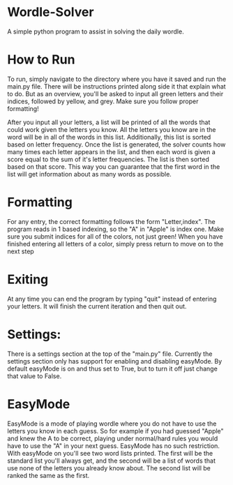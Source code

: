 # Wordle-Solver

A simple python program to assist in solving the daily wordle.

# How to Run

To run, simply navigate to the directory where you have it saved and run the main.py file. There will be instructions printed along side it that explain what to do. But as an overview, you'll be asked to input all green letters and their indices, followed by yellow, and grey. Make sure you follow proper formatting!

After you input all your letters, a list will be printed of all the words that could work given the letters you know. All the letters you know are in the word will be in all of the words in this list. Additionally, this list is sorted based on letter frequency. Once the list is generated, the solver counts how many times each letter appears in the list, and then each word is given a score equal to the sum of it's letter frequencies. The list is then sorted based on that score. This way you can guarantee that the first word in the list will get information about as many words as possible.

# Formatting

For any entry, the correct formatting follows the form "Letter,index". The program reads in 1 based indexing, so the "A" in "Apple" is index one. Make sure you submit indices for all of the colors, not just green! When you have finished entering all letters of a color, simply press return to move on to the next step

# Exiting

At any time you can end the program by typing "quit" instead of entering your letters. It will finish the current iteration and then quit out.

# Settings:

There is a settings section at the top of the "main.py" file. Currently the settings section only has support for enabling and disabling easyMode. By default easyMode is on and thus set to True, but to turn it off just change that value to False.

# EasyMode

EasyMode is a mode of playing wordle where you do not have to use the letters you know in each guess. So for example if you had guessed "Apple" and knew the A to be correct, playing under normal/hard rules you would have to use the "A" in your next guess. EasyMode has no such restriction. With easyMode on you'll see two word lists printed. The first will be the standard list you'll always get, and the second will be a list of words that use none of the letters you already know about. The second list will be ranked the same as the first.
